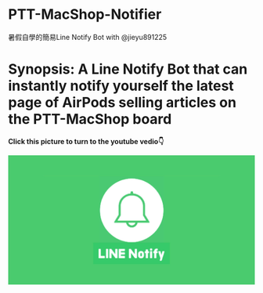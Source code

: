 # PTT-MacShop-Notifier
暑假自學的簡易Line Notify Bot with @jieyu891225

# Synopsis: A Line Notify Bot that can instantly notify yourself the latest page of AirPods selling articles on the PTT-MacShop board


**Click this picture to turn to the youtube vedio👇**

[![IMAGE ALT TEXT](https://github.com/Emily-Weng/PTT-MacShop-Notifier/blob/main/line-notify.jpg)](https://www.youtube.com/watch?v=yw8b3av3hro "PTT-MacShop-Notifier成果展示")
